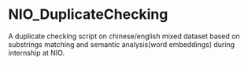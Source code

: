 # NIO_DuplicateChecking
A duplicate checking script on chinese/english mixed dataset based on substrings matching and semantic analysis(word embeddings) during internship at NIO.
